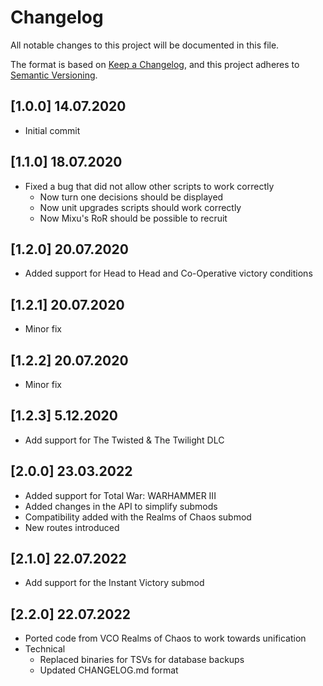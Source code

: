 # Changelog
All notable changes to this project will be documented in this file.

The format is based on [Keep a Changelog](https://keepachangelog.com/en/1.0.0/),
and this project adheres to [Semantic Versioning](https://semver.org/spec/v2.0.0.html).

## [1.0.0] 14.07.2020

- Initial commit

## [1.1.0] 18.07.2020

- Fixed a bug that did not allow other scripts to work correctly
    - Now turn one decisions should be displayed
    - Now unit upgrades scripts should work correctly
    - Now Mixu's RoR should be possible to recruit

## [1.2.0] 20.07.2020

- Added support for Head to Head and Co-Operative victory conditions

## [1.2.1] 20.07.2020

- Minor fix

## [1.2.2] 20.07.2020

- Minor fix

## [1.2.3] 5.12.2020

- Add support for The Twisted & The Twilight DLC

## [2.0.0] 23.03.2022

- Added support for Total War: WARHAMMER III
- Added changes in the API to simplify submods
- Compatibility added with the Realms of Chaos submod
- New routes introduced

## [2.1.0] 22.07.2022

- Add support for the Instant Victory submod

## [2.2.0] 22.07.2022

- Ported code from VCO Realms of Chaos to work towards unification
- Technical
  - Replaced binaries for TSVs for database backups
  - Updated CHANGELOG.md format
